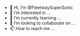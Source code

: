 - 👋 Hi, I’m @FleetwaySuperSonic
- 👀 I’m interested in ...
- 🌱 I’m currently learning ...
- 💞️ I’m looking to collaborate on ...
- 📫 How to reach me ...

<!---
FleetwaySuperSonic/FleetwaySuperSonic is a ✨ special ✨ repository because its `README.md` (this file) appears on your GitHub profile.
You can click the Preview link to take a look at your changes.
--->
